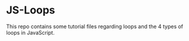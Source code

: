 # JS-Loops
This repo contains some tutorial files regarding loops and the 4 types of loops in JavaScript.
